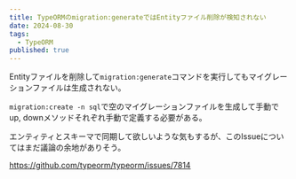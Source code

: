 ```yaml
---
title: TypeORMのmigration:generateではEntityファイル削除が検知されない
date: 2024-08-30
tags:
  - TypeORM
published: true
---
```

Entityファイルを削除して`migration:generate`コマンドを実行してもマイグレーションファイルは生成されない。

`migration:create -n sql`で空のマイグレーションファイルを生成して手動でup, downメソッドそれぞれ手動で定義する必要がある。

エンティティとスキーマで同期して欲しいような気もするが、このIssueについてはまだ議論の余地がありそう。

https://github.com/typeorm/typeorm/issues/7814
